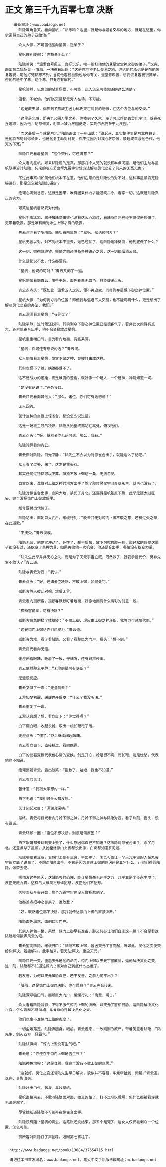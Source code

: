 # 正文 第三千九百零七章 决断
        最新网址：www.badaoge.net
          陆隐嘴角含笑，看向星帆：“熟悉吗？这里，就是你与温君交易的地方，就是在这里，你承诺将自己的弟子送给他。”
      
          众人大惊，不可置信望向星帆，送弟子？
      
          星帆瞳孔陡缩：“你胡说什么？”
      
          陆隐冷笑：“温君自号闲王，喜好玩乐，唯一能打动他的就是堂堂神之御的弟子。”说完，画出第二幅场景--情海，一块礁石出现：“这是你与不老仙交易之地，你给他的承诺便是帮他恢复容貌，可他打死都想不到，当初他容貌被毁也与你有关，堂堂修炼者，想要恢复容貌很简单，但他的脸中了毒，这个毒，只有你有解药。”
      
          星帆骇然，见鬼似的望着场景，不可能，此人怎么可能知道的这么清楚？
      
          温君，不老仙，他们的交易都无旁人在场，不可能。
      
          “这是藏天城，你抓到了燕城主因为称氏灭亡对我的憎恨，在这个方位与他交谈。”
      
          “这里是北域，距离九尺园万里之外，你找到了久木，承诺可以帮他去灵化宇宙，躲避死丘追踪，因为他，劫掠修灵，明面上被九尺园驱逐，实则依然庇护于九尺园。”
      
          “而这最后一个就是月北。”陆隐画出了一座山脉：“说起来，其实整件事是月北在算计，是他将布局对你说出，也是他要主动对付我，你不过因为对我心怀怨恨，顺理成章与他合作，他死的不冤。”
      
          陆隐目光看着星帆：“这个交代，可还满意？”
      
          众人看向星帆，如果陆隐说的是真，那那几个人死的就没有半点问题，是他们主动与星帆联手算计陆隐，何来的呕心沥血帮九霄宇宙想方法解决灵化之变？何来的无冤无仇？
      
          不过此事真相如何他们根本不在意，他们在意的是陆隐说的对不对，这种事星帆肯定隐秘进行，那是怎么被陆隐知道的？
      
          绝翎心沉到谷底，这就是因果，唯有因果伟力才能通晓古今，看穿一切，这就是陆隐真正的实力。
      
          可笑这星帆居然要对付他。
      
          星帆手脚冰凉，即便被陆隐击败也没有这么心凉过，看陆隐目光已经不仅仅是恐惧了，更带着敬畏，那是唯有面对永生上御才有的敬畏。
      
          青云深深看了眼陆隐，随后看向星帆：“星帆，他说的可对？”
      
          星帆无言以对，对不对根本不重要，她已经怕了，这陆隐鬼神莫测，他到底做了什么？
      
          这一刻，她彻底绝望，哪怕之前还准备各种诛心之言，这一刻都烟消云散。
      
          什么话都说不出，什么都没有。
      
          “星帆，他说的可对？”青云又问了一遍。
      
          星帆愣愣看向青云，嘴唇干裂，面色苍白无血色，只能缓缓点头。
      
          青云点点头：“既如此，温君五人之死，便不再追究，同时剥夺星帆下御之神位置。”
      
          星帆大惊：“为何剥夺我的位置？即便我与温君五人交易，也不能说明什么，更是想出了解决灵化之变的办法，我们。”
      
          青云深深看着星帆：“有异议？”
      
          陆隐平静，这时候还狡辩，其实剥夺下御之神位置已经很客气了，若非此次闹得有点大，还对惊雀台出手，他不会轻易放过星帆。
      
          星帆重重喘口气，目光看向地面，有些呆滞。
      
          “星帆，你可还有想说的话？”青云问。
      
          众人同情看着星帆，堂堂下御之神，竟被打击成这样。
      
          其实也怪不了她，换谁都受不了。
      
          这不是战力的差距，而是维度的差距，就好像一个是人，一个是神，神能知道一切。
      
          “她没有话说了。”丹妗接口。
      
          青云目光看向其他人：“那么，诸位，你们可有话想说？”
      
          无人回答。
      
          苦计这种的自登上惊雀台，都没怎么说过话。
      
          这是一场被主导的决断，陆隐从始至终都站在高处，俯视他们。
      
          青云点头：“好，既然诸位无话可说，那么，我有。”
      
          陆隐诧异看向青云。
      
          青云面对陆隐，目光平静：“陆先生不会以为对惊雀台出手，就能这么了结吧。”
      
          众人看了过去，来了，这才是重头戏。
      
          其实任何过错都可以不算，唯独不敬上御这一条，无法忽视。
      
          自古以来，谁敢对上御之神的地方出手？除了那位灵化宇宙青草永生，就再也没有了。
      
          陆隐对惊雀台出手，血染大地，杀死了月北，还逼得星帆差点下跪，此举无疑太过狂妄，完全没把惊门上御放眼里。
      
          如今要付出代价了。
      
          陆隐站出，面朝巨大门户，缓缓行礼：“晚辈并无对惊门上御不敬之意，若有过失之举，在此道歉。”
      
          “不接受。”青云淡漠。
      
          陆隐无奈，他确实冲动了，任性了，却不后悔，放下包袱的那一刻，那轻松的感觉这辈子都没有过，还蜕变了某种力量，如果再给他一次机会，他还是会出手，哪怕没有蜕变力量。
      
          “陆先生此举并非无心之失，而是为了天元宇宙立威，既然做了，就要承担代价，莫非先生不敢认？”青云道。
      
          陆隐与青云对视：“我认。”
      
          青云点头：“好，还请诸位决断，不敬上御，如何处罚。”
      
          孤断客等人彼此对视，然后无言。
      
          青云看向孤断客，孤断客默默盯着地面，好像地面有什么精彩的剑意一般。
      
          “孤断客前辈，可有决断？”
      
          孤断客疲惫的揉了揉脑袋：“不敬上御，理应由上御之神决断，我等岂可越俎代庖。”
      
          “这是惊门上御给你们的权力。”青云道。
      
          孤断客为难，看了看陆隐，又看了看那巨大门户，摇头：“想不到。”
      
          青云目光看向无澄。
      
          无澄闭着眼睛，睡着了一般，仔细听，还有鼾声传出。
      
          青云依然那么平静：“无澄前辈可有决断？”
      
          无澄没反应。
      
          青云又喊了一声：“无澄前辈？”
      
          无澄如梦初醒，缓缓睁开眼皮：“什么？我没听清。”
      
          青云重复了一遍。
      
          无澄认真想了想，看向白下：“你觉得呢？”
      
          白下翻白眼，收起长枪，取出一根长鞭甩了甩。
      
          无澄点头：“懂了。”然后继续闭起眼睛。
      
          青云看向白下，直接掠过，看向绝翎。
      
          白下的武器变换代表他心情的变换，剑是开心，枪是很不爽，而长鞭，则是忧愁，代表他也不知道。
      
          绝翎面朝青云，露出浅笑：“抱歉了，姑娘，我也不知道。”
      
          青云看向苦计。
      
          苦计道：“我跟大家想的一样。”
      
          白下无语：“我们可什么都没想。”
      
          苦计闭起双目：“深渊真深呐。”
      
          最终，青云将目光看向丹妗下御之神，丹妗下御之神与陆隐对视，看了片刻，摇头，没有说话。
      
          青云环顾一圈：“诸位不想决断，到底是何原因？”
      
          白下眼睛都要翻到天上去了，什么原因你自己不知道？这陆隐对惊雀台出手，杀了月北，还差点杀了星帆，从始至终惊门上御都没出手，白痴都知道有问题。
      
          陆隐明摆着立威，若惊门上御有意见，早出手了，怎么可能让一个天元宇宙的人在九霄宇宙立威？说白了，不想对陆隐出手，不管是因为青莲上御的原因还是其它什么，让他们得罪陆隐，做梦去吧。
      
          哪怕没这些原因，这陆隐强的恐怖，能让星帆毫无还手之力，几乎算是半步永生境了，反正无敌九霄，这样的人谁爱招惹谁招惹，反正他们不招惹。
      
          估摸着从今天开始，整个九霄宇宙也没人敢招惹他了。
      
          他都差点把神之御杀了，谁敢惹？
      
          “好，既然诸位都不决断，那我就传达惊门上御的直接决断。”
      
          陆隐面色凛然，面朝巨大门户。
      
          其余人神色一整，果然，惊门上御早有准备，那又何必让他们白走这一趟？不会是看这陆隐如何拨弄风云的吧。
      
          青云望向陆隐，缓缓开口：“陆隐不敬上御，皆因天元宇宙而起，既如此，灵化之变便交给你解决，若能解决，此事结束，若无法解决，重启天元。”
      
          陆隐目光一变，重启天元是他的命门，惊门上御以天元宇宙威胁，逼他解决灵化之变，这一刻，陆隐都不知道这惊门上御对自己到底什么态度了。
      
          若友善，为何以天元威胁自己，若不友善，之前为何不出手？
      
          “陆隐，这是惊门上御的决断，你可愿意？”青云声音传来。
      
          陆隐深呼吸口气，面朝巨大门户，缓缓行礼：“晚辈，明白。”
      
          众人看着陆隐背影，不得不服气惊门上御的决断，以天元宇宙相威胁，逼陆隐解决灵化之变，怎么看都不是偏袒，毕竟目的是解决灵化之变。
      
          他们也拿不准惊门上御的态度了。
      
          一切尘埃落定，陆隐直起身，眼前，青云走来，一改刚刚的威严，带着笑意看陆隐：“陆先生，剑灭四方，好霸气。”
      
          陆隐试探问：“惊门上御没有生气吧。”
      
          青云道：“你还在乎惊门上御是否生气？”
      
          陆隐神色肃穆：“这是自然，我完全没有不敬上御的意思。”
      
          “这就好，灵化之变还请陆先生早日解决，貌似并不容易，毕竟牵扯到，罔魉。”青云道，说完，身影消失。
      
          陆隐吐出口气，转身，寻找星帆。
      
          星帆直接离去，不敢与陆隐面对面，她真的怕了，打不过可以理解，但什么都被看穿就无法理解了。
      
          尽管她知道陆隐不可能再在惊雀台出手。
      
          陆隐没有阻止星帆的离去，这笔账还没结束，那五个是死了，这女人仅仅被剥夺一个位置，怎么可能。
      
          孤断客对陆隐打了声招呼，返回第七宵柱了。
      
      
      http://www.badaoge.net/book/13084/37654715.html
      
      请记住本书首发域名：www.badaoge.net。笔尖中文手机版阅读网址：m.badaoge.net